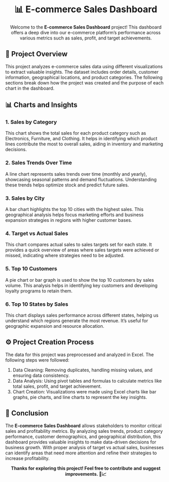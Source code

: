 <h1 align="center">📊 E-commerce Sales Dashboard</h1>

<p align="center">
  Welcome to the <strong>E-commerce Sales Dashboard</strong> project! This dashboard offers a deep dive into our e-commerce platform’s performance across various metrics such as sales, profit, and target achievements.
</p>

<h2>🚀 Project Overview</h2>
<p>
  This project analyzes e-commerce sales data using different visualizations to extract valuable insights. The dataset includes order details, customer information, geographical locations, and product categories. The following sections break down how the project was created and the purpose of each chart in the dashboard.
</p>

<h2>📊 Charts and Insights</h2>

<h3>1. Sales by Category</h3>
<p>
  This chart shows the total sales for each product category such as Electronics, Furniture, and Clothing. It helps in identifying which product lines contribute the most to overall sales, aiding in inventory and marketing decisions.
</p>

<h3>2. Sales Trends Over Time</h3>
<p>
  A line chart represents sales trends over time (monthly and yearly), showcasing seasonal patterns and demand fluctuations. Understanding these trends helps optimize stock and predict future sales.
</p>

<h3>3. Sales by City</h3>
<p>
  A bar chart highlights the top 10 cities with the highest sales. This geographical analysis helps focus marketing efforts and business expansion strategies in regions with higher customer bases.
</p>

<h3>4. Target vs Actual Sales</h3>
<p>
  This chart compares actual sales to sales targets set for each state. It provides a quick overview of areas where sales targets were achieved or missed, indicating where strategies need to be adjusted.
</p>

<h3>5. Top 10 Customers</h3>
<p>
  A pie chart or bar graph is used to show the top 10 customers by sales volume. This analysis helps in identifying key customers and developing loyalty programs to retain them.
</p>

<h3>6. Top 10 States by Sales</h3>
<p>
  This chart displays sales performance across different states, helping us understand which regions generate the most revenue. It’s useful for geographic expansion and resource allocation.
</p>

<h2>⚙️ Project Creation Process</h2>
<p>
  The data for this project was preprocessed and analyzed in Excel. The following steps were followed:
</p>
<ol>
  <li>Data Cleaning: Removing duplicates, handling missing values, and ensuring data consistency.</li>
  <li>Data Analysis: Using pivot tables and formulas to calculate metrics like total sales, profit, and target achievement.</li>
  <li>Chart Creation: Visualizations were made using Excel charts like bar graphs, pie charts, and line charts to represent the key insights.</li>
</ol>

<h2>🚦 Conclusion</h2>
<p>
  The <strong>E-commerce Sales Dashboard</strong> allows stakeholders to monitor critical sales and profitability metrics. By analyzing sales trends, product category performance, customer demographics, and geographical distribution, this dashboard provides valuable insights to make data-driven decisions for business growth. With proper analysis of target vs actual sales, businesses can identify areas that need more attention and refine their strategies to increase profitability.
</p>

<p align="center">
  <strong>Thanks for exploring this project! Feel free to contribute and suggest improvements. 💼📈</strong>
</p>
